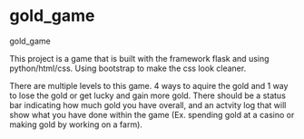 # gold_game
gold_game

This project is a game that is built with the framework flask and using python/html/css. Using bootstrap to make the css look cleaner. 

There are multiple levels to this game. 4 ways to aquire the gold and 1 way to lose the gold or get lucky and gain more gold. There should be a status bar indicating how much gold you have overall, and an actvity log that will show what you have done within the game (Ex. spending gold at a casino or making gold by working on a farm).
